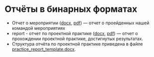 # Отчёты в бинарных форматах

- Отчет о мероприятии ([docx](https://github.com/Mark-Lender-241-3211/Practice_2025/blob/main/reports/%D0%9E%D1%82%D1%87%D0%B5%D1%82_%D0%BE_%D0%BC%D0%B5%D1%80%D0%BE%D0%BF%D1%80%D0%B8%D1%8F%D1%82%D0%B8%D1%8F%D1%85.docx), [pdf](https://github.com/Mark-Lender-241-3211/Practice_2025/blob/main/reports/%D0%9E%D1%82%D1%87%D0%B5%D1%82_%D0%BE_%D0%BC%D0%B5%D1%80%D0%BE%D0%BF%D1%80%D0%B8%D1%8F%D1%82%D0%B8%D1%8F%D1%85.pdf)) — отчет о проейденных нашей командой мероприятиях
- report - отчет по проектной практике ([docx](https://github.com/Mark-Lender-241-3211/Practice_2025/blob/main/reports/report.docx), [pdf](https://github.com/Mark-Lender-241-3211/Practice_2025/blob/main/reports/report.pdf)) — отчет о прохождении проектной практике, достигнутых результатах.
- Структура отчёта по проектной практике приведена в файле [practice_report_template.docx](practice_report_template.docx).
